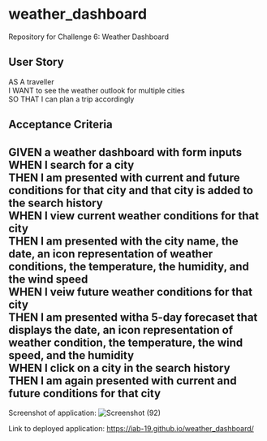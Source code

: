# weather_dashboard
Repository for Challenge 6: Weather Dashboard

## User Story
AS A traveller  
I WANT to see the weather outlook for multiple cities  
SO THAT I can plan a trip accordingly

## Acceptance Criteria
GIVEN  a weather dashboard with form inputs  
WHEN I search for a city  
THEN I am presented with current and future conditions for that city and that city is added to the search history  
WHEN I view current weather conditions for that city  
THEN I  am presented with the city name, the date, an icon representation of weather conditions, the temperature, the humidity, and the wind speed  
WHEN I veiw future weather conditions for that city  
THEN I am presented witha 5-day forecaset that displays the date, an icon representation of weather condition, the temperature, the wind speed, and the humidity  
WHEN I click on a city in the search history  
THEN I am again presented with current and future conditions for that city
--
Screenshot of application: ![Screenshot (92)](https://github.com/iab-19/weather_dashboard/assets/132946236/811c5b1e-6bbf-4ade-bf27-331b083b6e77)

Link to deployed application: https://iab-19.github.io/weather_dashboard/
